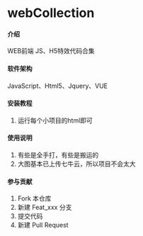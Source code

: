 # webCollection

#### 介绍
WEB前端 JS、H5特效代码合集

#### 软件架构
JavaScript、Html5、Jquery、VUE


#### 安装教程

1.  运行每个小项目的html即可

#### 使用说明

1.  有些是全手打，有些是搬运的
2.  大图基本已上传七牛云，所以项目不会太大

#### 参与贡献

1.  Fork 本仓库
2.  新建 Feat_xxx 分支
3.  提交代码
4.  新建 Pull Request
